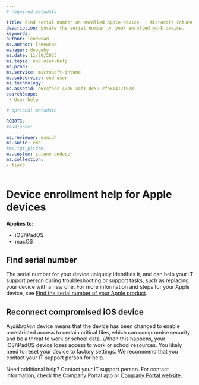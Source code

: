 ```yaml
---
# required metadata

title: Find serial number on enrolled Apple device  | Microsoft Intune
description: Locate the serial number on your enrolled work device.  
keywords:
author: lenewsad
ms.author: lanewsad
manager: dougeby
ms.date: 11/20/2023
ms.topic: end-user-help
ms.prod:
ms.service: microsoft-intune
ms.subservice: end-user
ms.technology:
ms.assetid: e6c4fedc-47b6-44b1-8c59-2fb81417f978
searchScope:
 - User help

# optional metadata

ROBOTS:  
#audience:

ms.reviewer: esmich
ms.suite: ems
#ms.tgt_pltfrm:
ms.custom: intune-enduser
ms.collection:
- tier3
---
```


# Device enrollment help for Apple devices   

**Applies to:**  
* iOS/iPadOS
* macOS  

## Find serial number  

The serial number for your device uniquely identifies it, and can help your IT support person during troubleshooting or support tasks, such as replacing your device with a new one. For more information and steps for your Apple device, see [Find the serial number of your Apple product](https://support.apple.com/en-us/102858).  

## Reconnect compromised iOS device

A *jailbroken* device means that the device has been changed to enable unrestricted access to certain critical files, which can compromise security and be a threat to work or school data.  \When this happens, your iOS/iPadOS device loses access to work or school resources. You likely need to reset your device to factory settings. We recommend that you contact your IT support person for help. 


Need additional help? Contact your IT support person. For contact information, check the Company Portal app or [Company Portal website](https://go.microsoft.com/fwlink/?linkid=2010980).  
